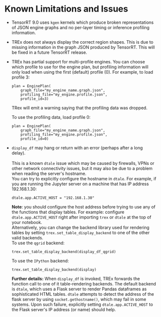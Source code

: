 # Known Limitations and Issues

* TensorRT 9.0 uses `kgen` kernels which produce broken representations of JSON engine graphs and no per-layer timing or inference profiling information.

* TREx does not always display the correct region shapes. This is due to missing information in the graph JSON produced by TensorRT. This will be fixed in a future TensorRT release.
* TREx has partial support for multi-profile engines. You can choose which profile to use for the engine plan, but profiling information will only load when using the first (default) profile (0). For example, to load profile 3:

    ```
    plan = EnginePlan(
        graph_file="my_engine_name.graph.json",
        profiling_file="my_engine.profile.json",
        profile_id=3)

    ```
    TRex will emit a warning saying that the profiling data was dropped.

    To use the profiling data, load profile 0:

    ```
    plan = EnginePlan(
        graph_file="my_engine_name.graph.json",
        profiling_file="my_engine.profile.json",
        profile_id=0)

    ```
* `display_df` may hang or return with an error (perhaps after a long delay).
<br><br>
This is a known `dtale` issue which may be caused by firewalls, VPNs or other network connectivity issues, but it may also be due to a problem when reading the server's hostname.<br>
You can try to explicitly configure the hostname in `dtale`. For example, if you are running the Jupyter server on a machine that has IP address 192.168.1.30:
    ```
    dtale.app.ACTIVE_HOST = "192.168.1.30"
    ```
    **Note**: you should configure the host address before trying to use any of the functions that display tables. For example: configure `dtale.app.ACTIVE_HOST` right after importing `trex` or `dtale` at the top of your notebook.
    <br>
    Alternatively, you can change the backend library used for rendering tables by setting `trex.set_table_display_backend` to one of the other valid backends.
    <br>
    To use the `qgrid` backend:
    ```
    trex.set_table_display_backend(display_df_qgrid)
    ```

    To use the `IPython` backend:
    ```
    trex.set_table_display_backend(display)
    ```
    **Further details:** When `display_df` is invoked, TREx forwards the function call to one of it table-rendering backends. The default backend is `dtale`, which uses a Flask server to render Pandas dataframes as sophisticated HTML tables. `dtale` attempts to detect the address of the flask server by using `socket.gethostname()`, which may fail in some systems. Upon such failure, explicitly setting `dtale.app.ACTIVE_HOST` to the Flask server's IP address (or name) should help.
